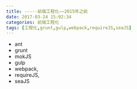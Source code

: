 ```yaml
---
title: -----前端工程化——2015年之前
date: 2017-03-24 15:02:34
categories: 前端工程化
tags: [工程化,grunt,gulp,webpack,requireJS,seaJS]
---
```


* ant
* grunt
* mokJS
* gulp
* webpack,
* requireJS,
* seaJS